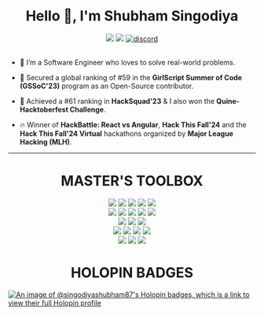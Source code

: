 <div align="center">
  <h1 align="center">Hello 👋, I'm Shubham Singodiya</h1></hr>
  <a href="https://www.linkedin.com/in/singodiyashubham87/"><img src="https://img.shields.io/badge/LinkedIn-d5d5d5?style=for-the-badge&logo=linkedin&logoColor=1A0000"/></a>
  <a href="mailto:singodiyashubham87@gmail.com"><img src="https://img.shields.io/badge/Gmail-d5d5d5?style=for-the-badge&logo=gmail&logoColor=1A0000" /></a>
  <a href="https://discordapp.com/users/967858699156729866"><img src="https://img.shields.io/badge/Discord-d5d5d5?style=for-the-badge&logo=discord&logoColor=1A0000" alt="discord" ></a>
</div>

</hr>
</br>

<div align="left">
   
- 🌱 I’m a Software Engineer who loves to solve real-world problems.

- 👤 Secured a global ranking of #59 in the **GirlScript Summer of Code (GSSoC'23)** program as an Open-Source contributor.

- 🤫 Achieved a #61 ranking in **HackSquad'23** & I also won the **Quine-Hacktoberfest Challenge**.

- 🔥 Winner of **HackBattle: React vs Angular**, **Hack This Fall'24** and the **Hack This Fall'24 Virtual** hackathons organized by **Major League Hacking (MLH)**.


</div>
  
<hr>
<div align="center" >
<h1>MASTER'S TOOLBOX</h1>
 </div>
<p align="center"> 
<img src="https://img.shields.io/badge/Next-black?style=for-the-badge&logo=next.js&logoColor=white"/> 
<img src="https://img.shields.io/badge/React-20232A?style=for-the-badge&logo=react&logoColor=61DAFB"/> 
<img src="https://img.shields.io/badge/Node.js-339933?style=for-the-badge&logo=nodedotjs&logoColor=white"/>
<img src="https://img.shields.io/badge/Express.js-000000?style=for-the-badge&logo=express&logoColor=white"/>
<img src="https://img.shields.io/badge/typescript-%23007ACC.svg?style=for-the-badge&logo=typescript&logoColor=white"/> 
</br>
<img src="https://img.shields.io/badge/MongoDB-4EA94B?style=for-the-badge&logo=mongodb&logoColor=white"/>
<img src="https://img.shields.io/badge/postgres-%23316192.svg?style=for-the-badge&logo=postgresql&logoColor=white"/> 
<img src="https://img.shields.io/badge/mysql-4479A1.svg?style=for-the-badge&logo=mysql&logoColor=white"/> 
<img src="https://img.shields.io/badge/redis-%23DD0031.svg?style=for-the-badge&logo=redis&logoColor=white"/> 
<img src="https://img.shields.io/badge/firebase-%23039BE5.svg?style=for-the-badge&logo=firebase"/> 
</br>
<img src="https://img.shields.io/badge/Chakra--UI-319795?style=for-the-badge&logo=chakra-ui&logoColor=white" />
<img src="https://img.shields.io/badge/Tailwind_CSS-38B2AC?style=for-the-badge&logo=tailwind-css&logoColor=white"/>
<img src="https://img.shields.io/badge/Figma-F24E1E?style=for-the-badge&logo=figma&logoColor=white"/>
</br>
<img src="https://img.shields.io/badge/GoogleCloud-%234285F4.svg?style=for-the-badge&logo=google-cloud&logoColor=white"/> 
<img src="https://img.shields.io/badge/docker-%230db7ed.svg?style=for-the-badge&logo=docker&logoColor=white"/> 
<img src="https://img.shields.io/badge/github%20actions-%232671E5.svg?style=for-the-badge&logo=githubactions&logoColor=white"/> 
<img src="https://img.shields.io/badge/jira-%230A0FFF.svg?style=for-the-badge&logo=jira&logoColor=white"/> 
</br>
<img src="https://img.shields.io/badge/Postman-FF6C37?style=for-the-badge&logo=Postman&logoColor=white" />
<img src="https://img.shields.io/badge/GIT-E44C30?style=for-the-badge&logo=git&logoColor=white"/>
<a href="https://github.com/singodiyashubham87"><img src="https://img.shields.io/badge/GitHub-000000?style=for-the-badge&logo=github&logoColor=white"/></a>
</br>


<div align="center" >
<h1>HOLOPIN BADGES</h1>
 </div>

[![An image of @singodiyashubham87's Holopin badges, which is a link to view their full Holopin profile](https://holopin.me/singodiyashubham87)](https://holopin.io/@singodiyashubham87)

</hr>
